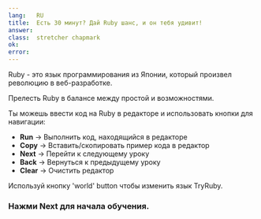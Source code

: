 ```yaml
---
lang:   RU
title:  Есть 30 минут? Дай Ruby шанс, и он тебя удивит!
answer: 
class:  stretcher chapmark
ok:     
error:  
---
```


Ruby - это язык программирования из Японии, который произвел революцию в веб-разработке.

Прелесть Ruby в балансе между простой и возможностями.

Ты можешь ввести код на Ruby в редакторе и использовать кнопки для навигации:


- __Run__ &rarr; Выполнить код, находящийся в редакторе
- __Copy__ &rarr; Вставить/скопировать пример кода в редактор
- __Next__ &rarr; Перейти к следующему уроку
- __Back__ &rarr; Вернуться к предыдущему уроку
- __Clear__ &rarr; Очистить редактор

Используй кнопку 'world' button <span aria-hidden="true" class="glyphicon glyphicon-globe"></span>
чтобы изменить язык TryRuby.

### Нажми __Next__ для начала обучения.
